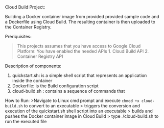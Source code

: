 Cloud Build Project:

Building a Docker container image from provided provided sample code and a Dockerfile using Cloud Build. The resulting container is then uploaded to the Container Registry.

Preriquisites: 
> This projects assumes that you have access to Google Cloud Platform:
> You have enabled the needed APIs
    1. Cloud Build API
    2. Container Registry API

Description of components:
1. quickstart.sh: is a simple shell script that represents an application inside the container
2. Dockerfile: is the Build configuration script
3. cloud-build.sh : contains a sequence of commands that 

How to Run: 
    >Navigate to Linux cmd prompt and execute `chmod +x cloud-build.sh` to convert to an executable
        > triggers the conversion and execution of the quickstart.sh shell script into an executable 
        > builds and pushes the Docker container image in Cloud Build
    > type ./cloud-build.sh to run the executed file